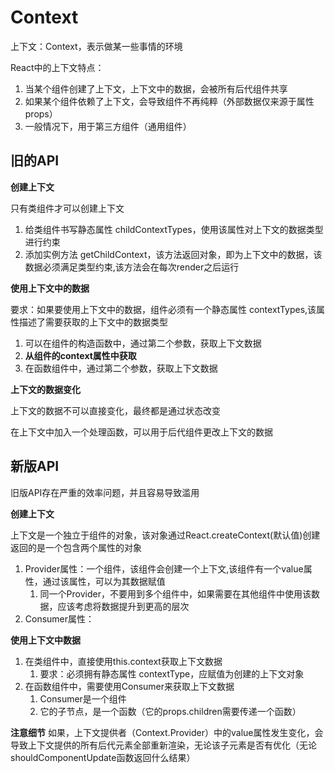 # Context

上下文：Context，表示做某一些事情的环境

React中的上下文特点：

1. 当某个组件创建了上下文，上下文中的数据，会被所有后代组件共享
2. 如果某个组件依赖了上下文，会导致组件不再纯粹（外部数据仅来源于属性props）
3. 一般情况下，用于第三方组件（通用组件）

## 旧的API 

**创建上下文**

只有类组件才可以创建上下文

1. 给类组件书写静态属性 childContextTypes，使用该属性对上下文的数据类型进行约束
2. 添加实例方法 getChildContext，该方法返回对象，即为上下文中的数据，该数据必须满足类型约束,该方法会在每次render之后运行

**使用上下文中的数据**

要求：如果要使用上下文中的数据，组件必须有一个静态属性 contextTypes,该属性描述了需要获取的上下文中的数据类型

1. 可以在组件的构造函数中，通过第二个参数，获取上下文数据
2. **从组件的context属性中获取**
3. 在函数组件中，通过第二个参数，获取上下文数据

**上下文的数据变化**

上下文的数据不可以直接变化，最终都是通过状态改变

在上下文中加入一个处理函数，可以用于后代组件更改上下文的数据


## 新版API

旧版API存在严重的效率问题，并且容易导致滥用

**创建上下文**

上下文是一个独立于组件的对象，该对象通过React.createContext(默认值)创建返回的是一个包含两个属性的对象

1. Provider属性：一个组件，该组件会创建一个上下文,该组件有一个value属性，通过该属性，可以为其数据赋值
    1. 同一个Provider，不要用到多个组件中，如果需要在其他组件中使用该数据，应该考虑将数据提升到更高的层次
2. Consumer属性：

**使用上下文中数据**



1. 在类组件中，直接使用this.context获取上下文数据
    1. 要求：必须拥有静态属性 contextType，应赋值为创建的上下文对象
2. 在函数组件中，需要使用Consumer来获取上下文数据
    1. Consumer是一个组件
    2. 它的子节点，是一个函数（它的props.children需要传递一个函数）


**注意细节**
如果，上下文提供者（Context.Provider）中的value属性发生变化，会导致上下文提供的所有后代元素全部重新渲染，无论该子元素是否有优化（无论shouldComponentUpdate函数返回什么结果）
